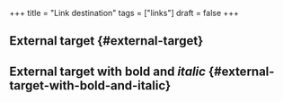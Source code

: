 +++
title = "Link destination"
tags = ["links"]
draft = false
+++

## External target {#external-target}

<a id="org371fa62"></a>


## External target with **bold** and _italic_ {#external-target-with-bold-and-italic}
